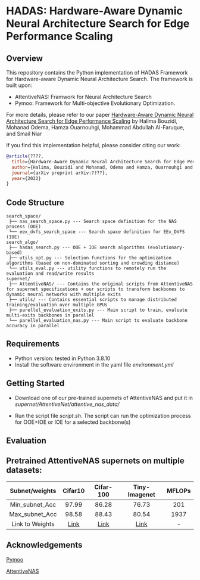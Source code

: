# HADAS: Hardware-Aware Dynamic Neural Architecture Search for Edge Performance Scaling

## Overview

This repository contains the Python implementation of HADAS Framework for Hardware-aware Dynamic Neural Architecture Search. The framework is built upon:
- AttentiveNAS: Framwork for Neural Architecture Search
- Pymoo: Framework for Multi-objective Evolutionary Optimization.

For more details, please refer to our paper [Hardware-Aware Dynamic Neural Architecture Search for Edge Performance Scaling](https://arxiv.org/pdf/????) by Halima Bouzidi, Mohanad Odema, Hamza Ouarnouhgi, Mohammad Abdullah Al-Faruque, and Smail Niar

If you find this implementation helpful, please consider citing our work:

```BibTex
@article{????,
  title={Hardware-Aware Dynamic Neural Architecture Search for Edge Performance Scaling},
  author={Halima, Bouzidi and Mohanad, Odema and Hamza, Ouarnouhgi and Mohammad, Abdullah Al-Faruque and Smail, Niar},
  journal={arXiv preprint arXiv:????},
  year={2022}
}
```

## Code Structure

```
search_space/
 ├── nas_search_space.py --- Search space definition for the NAS process (OOE)
 └── eex_dvfs_search_space --- Search space definition for EEx_DVFS (IOE)
search_algo/
 ├── hadas_search.py --- OOE + IOE search algorithms (evolutionary-based)
 ├── utils_opt.py --- Selection functions for the optimization algorithms (based on non-dominated sorting and crowding distance)
 └── utils_eval.py --- utility functions to remotely run the evaluation and read/write results
supernet/
 ├── AttentiveNAS/ --- Contains the original scripts from AttentiveNAS for supernet specifications + our scripts to transform backbones to dynamic neural networks with multiple exits
 ├── utils/ --- Contains essential scripts to manage distributed training/evaluation over multiple GPUs
 ├── parellel_evaluation_exits.py --- Main script to train, evaluate multi-exits backbones in parallel
 └── parellel_evaluation_nas.py --- Main script to evaluate backbone accuracy in parallel
```

## Requirements

- Python version: tested in Python 3.8.10
- Install the software environment in the yaml file *environment.yml*

## Getting Started

- Download one of our pre-trained supernets of AttentiveNAS and put it in *supernet/AttentiveNet/attentive_nas_data/*

- Run the script file *script.sh*. The script can run the optimization process for OOE+IOE or IOE for a selected backbone(s)


## Evaluation

## Pretrained AttentiveNAS supernets on multiple datasets:
    
| Subnet/weights | Cifar10 | Cifar-100 | Tiny-Imagenet | MFLOPs |
|:---:|:---:|:---:|:---:|:---:|
| Min_subnet_Acc | 97.99 | 86.28 | 76.73 | 201 |
| Max_subnet_Acc | 98.58 | 88.43 | 80.54 | 1937 |
| Link to Weights | [Link](https://drive.google.com/drive/folders/1IwvWd8oswS6YBGhu-32YHhXRKqFBnDaF?usp=sharing) | [Link](https://drive.google.com/drive/folders/1hcgG8Jcp_iiJR6ekjlNjdGm7ThEVw-bB?usp=sharing) | [Link](https://drive.google.com/drive/folders/1n3eeX7g8c-MUNWizda3LBZwC5qIN1aKb?usp=sharing) | - |



## Acknowledgements

[Pymoo](https://github.com/anyoptimization/pymoo)

[AttentiveNAS](https://github.com/facebookresearch/AttentiveNAS)

